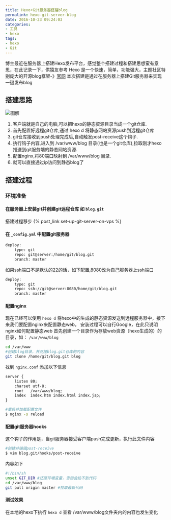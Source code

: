 ```yaml
---
title: Hexo+Git服务器搭建blog
permalink: hexo-git-server-blog
date: 2016-10-23 09:24:03
categories:
- 工具
- hexo
tags:
- hexo
- Git
---
```

博主最近在服务器上搭建Hexo发布平台，感觉整个搭建过程和搭建思想蛮有意思，在此记录一下，供猿友参考
Hexo 是一个快速，简单，功能强大，主题社区特别庞大的开源blog框架-》[官网](https://hexo.io/)
本次搭建是通过在服务器上搭建Git服务器来实现一键发布blog
<!--more -->
## 搭建思路
![图解](http://img.xiangzhangshugongyi.com/FjUDxVksbmykVH1wvQJc4h57wMrQ.jpg)
1. 客户端就是自己的电脑,可以把hexo的静态资源目录当成一个git仓库.
2. 首先配置好远程git仓库,通过 hexo d 将静态网站资源push到远程git仓库
3. git仓库接收到push处理完成后,自动触发post-receive这个钩子.
4. 执行钩子内容,进入到 /var/www/blog 目录(也是一个git仓库),拉取刚才hexo推送到git服务端的静态网站资源.
5. 配置nginx,将80端口映射到 /var/www/blog 目录.
6. 就可以直接通过ip访问到静态blog了

## 搭建过程
### 环境准备
#### 在服务器上安装git并创建git远程仓库 如 `blog.git`
搭建过程移步 {% post_link set-up-git-server-on-vps %}
#### 在 `_config.yml` 中配置git服务器
```xml
deploy:
    type: git
    repo: git@server:/home/git/blog.git
    branch: master
```
如果ssh端口不是默认的22的话，如下配置,8080改为自己服务器上ssh端口
```xml
deploy:
    type: git
    repo: ssh://git@server:8080/home/git/blog.git
    branch: master
```
#### 配置nginx
现在已经可以使用 `hexo d` 将hexo中的生成的静态资源发送到远程服务器中，接下来我们要配置nginx来配置静态web。
安装过程可以自行Google，在此只说明nginx如何配置静态web
首先创建一个目录作为存放web资源（hexo生成的）的目录，如： `/var/www/blog`
```bash
cd /var/www
#创建blog目录，并克隆blog.git仓库的内容
git clone /home/git/blog.git blog
```
找到 `nginx.conf` 添加以下信息
```xml
server {
    listen 80;
    charset utf-8;
    root   /var/www/blog;
    index  index.htm index.html index.jsp;
}
```
```bash
#重启并加载配置文件
$ nginx -s reload
```
#### 配置git服务器hooks
这个钩子的作用是，当git服务器接受客户端push完成更新，执行此文件内容
```bash
#创建并编辑post-receive
$ vim blog.git/hooks/post-receive
```
内容如下
```bash
#!/bin/sh
unset GIT_DIR #还原环境变量，否则会拉不到代码
cd /var/www/blog
git pull origin master #拉取最新代码
```
#### 测试效果
在本地的hexo下执行 `hexo d`
查看 /var/www/blog文件夹内的内容也发生变化

